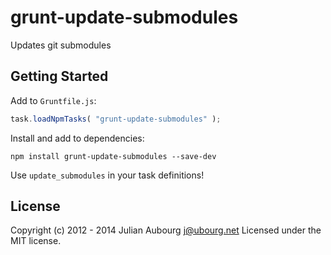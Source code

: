 # grunt-update-submodules

Updates git submodules

## Getting Started

Add to `Gruntfile.js`:
```javascript
task.loadNpmTasks( "grunt-update-submodules" );
```

Install and add to dependencies:
```
npm install grunt-update-submodules --save-dev
```

Use `update_submodules` in your task definitions!

## License
Copyright (c) 2012 - 2014 Julian Aubourg <j@ubourg.net>
Licensed under the MIT license.

